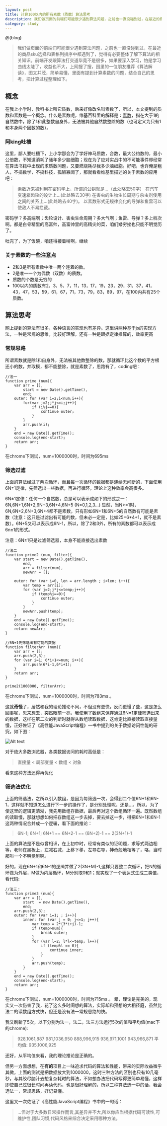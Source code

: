 ```yaml
---
layout: post
title: 计算100以内的所有素数（质数）算法思考
description: 我们做页面的前端们可能很少遇到算法问题，之前也一直没碰到过，在最近的商品sku选择和表格列排序中都遇到了，觉得有必要整体了解下算法的相关知识。前端开发跟算法打交道毕竟不是很多，如果要深入学习，怕是学习曲线太陡了，收益也不大，上网搜了搜，园里的一位朋友推荐《算法解读》，图文并茂，简单易懂，里面有提到计算素数的问题，结合自己的思考，把计算过程整理如下。
category: study
---
```


@(blog)
> 我们做页面的前端们可能很少遇到算法问题，之前也一直没碰到过，在最近的商品sku选择和表格列排序中都遇到了，觉得有必要整体了解下算法的相关知识。前端开发跟算法打交道毕竟不是很多，如果要深入学习，怕是学习曲线太陡了，收益也不大，上网搜了搜，园里的一位朋友推荐《算法解读》，图文并茂，简单易懂，里面有提到计算素数的问题，结合自己的思考，把计算过程整理如下。

## 概念

在我上小学时，教科书上叫它质数，后来好像改名叫素数了，所以，本文提到的质数和素数是一个概念。什么是素数呢，维基百科里的解释是：[素数][1]，指在大于1的自然数中，除了1和此整数自身外，无法被其他自然数整除的数（也可定义为只有1和本身两个因数的数）。

### 阿king吐槽

这里，鄙人要吐槽下，上小学那会为了学好神马质数，合数，最大公约数的，最小公倍数，不知道消耗了骚年多少脑细胞；现在为了应对实战中的不可能事件却经常在算法书籍中出现的求质数问题，又要燃烧耗尽我多少脑细胞。好吧，也许俺是粗人，不搞数学，不搞科技，孤陋寡闻了，那就看看维基里描述的关于素数的应用吧：

> 素数近来被利用在密码学上，所谓的公钥就是…（此处略去50字） 在汽车变速箱齿轮的设计上…(此处略去30字) 在害虫的生物生长周期与杀虫剂使用之间的关系上…(此处略去40字)。 以素数形式无规律变化的导弹和鱼雷可以使敌人不易拦截。

密码学？多高端啊；齿轮设计、害虫生命周期？多大气啊；鱼雷、导弹？多上档次啊。都是白骨精里的高富帅，高富帅里的高精尖的菜，咱们矮穷挫也只能不明觉历了。

吐完了，为了饭碗，咱还得接着啃啊，继续

### 关于素数的一些注意点

*   2和3是所有素数中唯一两个连着的数。
*   2是唯一一个为偶数（双数）的质数。
*   质数的个数是无穷的
*   100以内的质数有2，3，5，7，11，13，17，19，23，29，31，37，41，43，47，53，59，61，67，71，73，79，83，89，97，在100内共有25个质数。

## 算法思考

网上提到的算法有很多，各种语言的实现也有差异。这里讲两种基于js的实现方法，一种是常规的思维，比较好理解，还有一种是跟据定律推算的，效率更高

### 常规思路

所谓素数就是除1和自身外，无法被其他数整除的数，那就循环比这个数的平方根还小的数，并取模，都不能整除，就是素数了，思路有了，coding吧：

    //法一
    function prime (num){
        var arr = [],
            start = new Date().getTime(),
            end;
        outer: for (var i=2;i<num;i++){
            for(var j=2;j*j<=i;j++){
                if (i%j==0){
                    continue outer;
                }
            }
            arr.push(i);
        }
        end = new Date().getTime();
        console.log(end-start);
        return arr;
    }


在chrome下测试，num=1000000时，时间为695ms

### 筛选过滤

上面的算法经过了两次循环，而且每一次循环的数据都是连续无间断的，下面使用6N±1定律，先筛选出一些数据，再进行循环，理论上这种效率会高很多。

6N±1定侓：任何一个自然数，总是可以表示成如下的形式之一：6N,6N+1,6N+2,6N+3,6N+4,6N+5 (N=0,1,2,3…) 显然，当N>=1时，6N,6N+2,6N+3,6N+4都不是素数，只有形如6N+1和6N+5的自然数有可能是素数（注意：这只是过滤出有可能的数，但未必一定是，比如25=6*4+1，就不是素数）。6N+5又可以表示成6N-1，所以，除了2和3外，所有的素数都可以表示成6n±1的形式。

注意：6N±1只是过滤筛选器，本身不能直接选出素数

    //法二
    function prime2 (num, filter){
        var start = new Date().getTime(),
            end,
            arr = filter(num),
            newArr = [];

        outer: for (var i=0, len = arr.length ; i<len; i++){
            var temp = arr[i];
            for (var j=2;j*j<=temp;j++){
                if (temp%j==0){
                    continue outer;
                }
            }
            newArr.push(temp);
        }
        end = new Date().getTime();
        console.log(end-start);
        return newArr;
    }

    //6N±1先筛选出有可能的数据
    function filterArr (num){
        var arr = [];
        arr.push(2,3);
        for (var i=1; 6*i+1<=num; i++){
            arr.push(6*i-1,6*i+1);
        }
        return arr;
    }

    prime2(1000000, filterArr);


在chrome下测试，num=1000000时，时间为783ms 。

这就**奇怪**了，居然和我的理论推论不同，不但没有更快，反而更慢了些，这是怎么回事呢，思来想去，突然眼前一亮，我使用了数组来保存通过6N±1定律筛选出来的数据，这样在第二次的判断时就得从数组读取数据，这肯定比直接读取直接量慢，正好佐证了《高性能JavaScript编程》一书中提到的关于数据访问性能的研究，如下图：

![Alt text](http://king-images.qiniudn.com/￼￼performance.jpg)


对于绝大多数浏览器，各类数据访问的耗时高低是：

> 直接量 < 局部变量 < 数组 < 对象

看来这种方法还得再优化

### 筛选法优化

上面的筛选法，之所以引入数组，是因为每筛选一次，会得到二个值6N+1和6N-1，这样就不知道怎么进行下一步的操作了，是分别处理呢，还是…。所以，为了使这里的逻辑更清淅，我先用数组存数据，最后再对这个数组循环一遍。既然数组的读取慢，那就想想如何把存数组这一步去掉，要去掉这一步，得把6N+1和6N-1这两种情况合并成一个逻辑，看下面的推论：

> 6N-1; 6N+1; 6N+1 == 6N+2-1 == (6N+2)-1 == 2(3N+1)-1

上面的算法是不是似曾相识，在上初中时，经常有类似的证明题，求等式两边相等，老师在黑板上，左减右减，上移下移，左导右导，神奇般地相等了，咯，当时那叫一个不明觉厉啊。

好的，现在6N+1和6N-1的逻缉并做了2(3N+M)-1,这样只要整二次循环，把N的循环做为外层，M做为内层循环，M分别取0和1；就实现了一个表达式生成二类值，看代码:

    //法三：
    function prime3 (num){
        var arr = [],
            start  = new Date().getTime(),
            end;
        arr.push(2,3);
        outer: for (var i=1; ; i++){
            inner: for (var j = 0; j<=1; j++){
                var temp = 2*(3*i+j)-1;
                if (temp>num){
                    break outer;
                }
                for (var l=2; l*l<=temp; l++){
                    if (temp%l == 0){
                        continue inner;
                    }
                }
                arr.push(temp);
            }
        }
        end = new Date().getTime();
        console.log(end-start);
        return arr;
    }


在chrome下测试，num=1000000时，时间为715ms 。 晕，理论是完美的，现实又一次伤害了我，花了这么多时间想的算法，实际却和预想的大相径庭，虽然比法二的读数组方式快，但还是没有法一常规思路的快。

我又刷新了5次，以下分别为法一，法二，法三方法运行5次的值和平均值(mac下的chrome):

> 928,1061,887 981,1036,950 888,996,915 936,971,1001 943,966,871 平均值: 935,1006,925

还好，从平均值来看，我的理论推论是正确的。

但另一方面想想，在**有的**项目上一味追求代码的算法和性能，带来的实际收益微乎其微，上面的测试是把数据放大到1000000，这时三种方法的区别也只有10几毫秒，与其绞尽脑汁去想复杂耗时的算法，不如想办法把代码写得更简单易懂，这样即使自己过很长时间再读代码，也是很好理解的，所以三种算法选一中的话，我会选法一，常规思路，好记易懂。

这里又一次佐证了《高性能JavaScript编程》书中的一句话：

> ...但对于大多数日常操作而言,其差异并不大,所以你应当根据代码可读性,可维护性,团队习惯,代码风格来综合决定采用哪种方法。

 [1]: http://zh.wikipedia.org/wiki/%E7%B4%A0%E6%95%B0 "素数-维基百科"